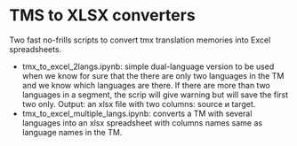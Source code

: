 # TMS to XLSX converters
Two fast no-frills scripts to convert tmx translation memories into Excel spreadsheets.
- tmx_to_excel_2langs.ipynb: simple dual-language version to be used when we know for sure that the there are only two languages in the TM and we know which languages are there. If there are more than two languages in a segment, the scrip will give warning but will save the first two only. 
Output: an xlsx file with two columns: source и target.
- tmx_to_excel_multiple_langs.ipynb: converts a ТМ with several languages into an xlsx spreadsheet with columns names same as language names in the TM.